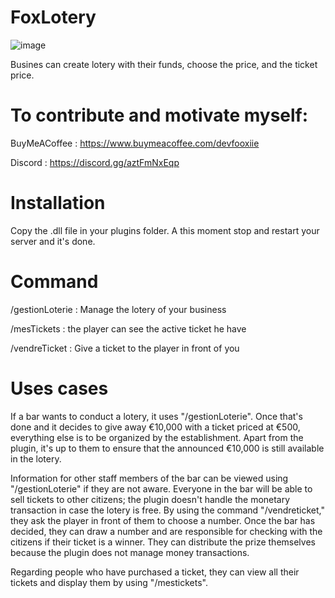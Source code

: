 # FoxLotery
![image](https://github.com/Fooxiie/FoxLotery/assets/13649585/64e0409f-9956-4880-9292-81219c1a276a)

 Busines can create lotery with their funds, choose the price, and the ticket price.
 
# To contribute and motivate myself:
BuyMeACoffee : https://www.buymeacoffee.com/devfooxiie

Discord : https://discord.gg/aztFmNxEqp

# Installation
Copy the .dll file in your plugins folder. A this moment stop and restart your server and it's done.

# Command
/gestionLoterie : Manage the lotery of your business

/mesTickets : the player can see the active ticket he have

/vendreTicket : Give a ticket to the player in front of you


# Uses cases
If a bar wants to conduct a lotery, it uses "/gestionLoterie". Once that's done and it decides to give away €10,000 with a ticket priced at €500, everything else is to be organized by the establishment. Apart from the plugin, it's up to them to ensure that the announced €10,000 is still available in the lotery. 

Information for other staff members of the bar can be viewed using "/gestionLoterie" if they are not aware. Everyone in the bar will be able to sell tickets to other citizens; the plugin doesn't handle the monetary transaction in case the lotery is free. By using the command "/vendreticket," they ask the player in front of them to choose a number. Once the bar has decided, they can draw a number and are responsible for checking with the citizens if their ticket is a winner. They can distribute the prize themselves because the plugin does not manage money transactions. 

Regarding people who have purchased a ticket, they can view all their tickets and display them by using "/mestickets".
